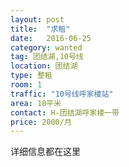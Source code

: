 ```yaml
---
layout: post
title:  "求租"
date:   2016-06-25
category: wanted
tag: 团结湖,10号线
location: 团结湖
type: 整租
room: 1
traffic: "10号线呼家楼站"
area: 10平米
contact: H-团结湖呼家楼一带
price: 2000/月
---
```


详细信息都在这里